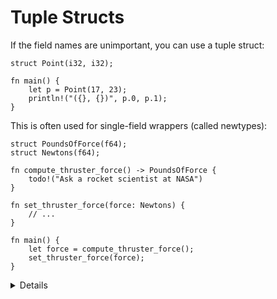 # Tuple Structs

If the field names are unimportant, you can use a tuple struct:

```rust,editable
struct Point(i32, i32);

fn main() {
    let p = Point(17, 23);
    println!("({}, {})", p.0, p.1);
}
```

This is often used for single-field wrappers (called newtypes):

```rust,editable,compile_fail
struct PoundsOfForce(f64);
struct Newtons(f64);

fn compute_thruster_force() -> PoundsOfForce {
    todo!("Ask a rocket scientist at NASA")
}

fn set_thruster_force(force: Newtons) {
    // ...
}

fn main() {
    let force = compute_thruster_force();
    set_thruster_force(force);
}

```

<details>

* Newtypes are a great way to encode additional information about the value in a primitive type, for example:
  * The number is measured in some units: `Newtons` in the example above.
  * The value passed some validation when it was created, so you no longer have to validate it again at every use: 'PhoneNumber(String)` or `OddNumber(u32)`.
* Demonstrate how to add a `f64` value to a `Newtons` type by accessing the single field in the newtype.
  *  Rust generally doesn’t like inexplicit things, like automatic unwrapping or for instance using booleans as integers.
  *  Operator overloading is discussed on Day 3 (generics). 
</details>
